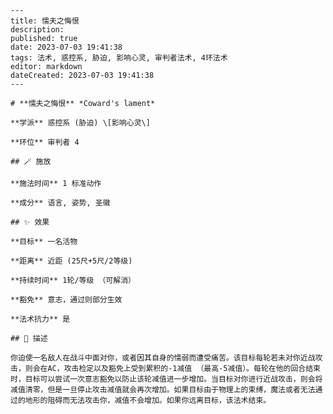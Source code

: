 
    ---
    title: 懦夫之悔恨
    description: 
    published: true
    date: 2023-07-03 19:41:38
    tags: 法术, 惑控系, 胁迫, 影响心灵, 审判者法术, 4环法术
    editor: markdown
    dateCreated: 2023-07-03 19:41:38
    ---

    # **懦夫之悔恨** *Coward's lament*

    **学派** 惑控系 (胁迫) \[影响心灵\] 

    **环位** 审判者 4

    ## 🪄 施放

    **施法时间** 1 标准动作

    **成分** 语言, 姿势, 圣徽

    ## ✨ 效果 

    **目标** 一名活物 

    **距离** 近距 (25尺+5尺/2等级)  

    **持续时间** 1轮/等级 （可解消） 

    **豁免** 意志，通过则部分生效

    **法术抗力** 是

    ## 📖 描述

    你迫使一名敌人在战斗中面对你，或者因其自身的懦弱而遭受痛苦。该目标每轮若未对你近战攻击，则会在AC，攻击检定以及豁免上受到累积的-1减值 （最高-5减值）。每轮在他的回合结束时，目标可以尝试一次意志豁免以防止该轮减值进一步增加。当目标对你进行近战攻击，则会将减值清零，但是一旦停止攻击减值就会再次增加。如果目标由于物理上的束缚，魔法或者无法通过的地形的阻碍而无法攻击你，减值不会增加。如果你远离目标，该法术结束。
    